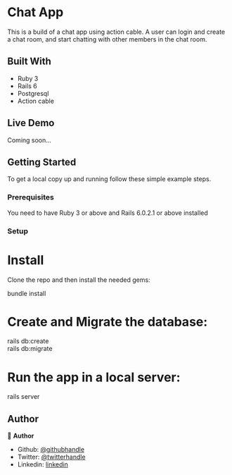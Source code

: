 # Chat App

This is a build of a chat app using action cable. A user can login and create a chat room, and start chatting with other members in the chat room.


## Built With

- Ruby 3
- Rails 6
- Postgresql
- Action cable

## Live Demo

Coming soon...

## Getting Started

To get a local copy up and running follow these simple example steps.

### Prerequisites
You need to have Ruby 3 or above and Rails 6.0.2.1 or above installed


### Setup

# Install
Clone the repo and then install the needed gems:

 bundle install

 # Create and Migrate the database:

 rails db:create<br>
 rails db:migrate

 # Run the app in a local server:

 rails server


## Author

👤 **Author**

- Github: [@githubhandle](https://github.com/emmanuelkamala)
- Twitter: [@twitterhandle](https://twitter.com/ejkamala)
- Linkedin: [linkedin](https://linkedin.com/emmanuelkamala)
